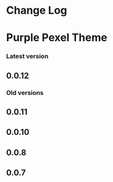 # Change Log

# Purple Pexel Theme

### Latest version

## 0.0.12

### Old versions

## 0.0.11

## 0.0.10

## 0.0.8

## 0.0.7
